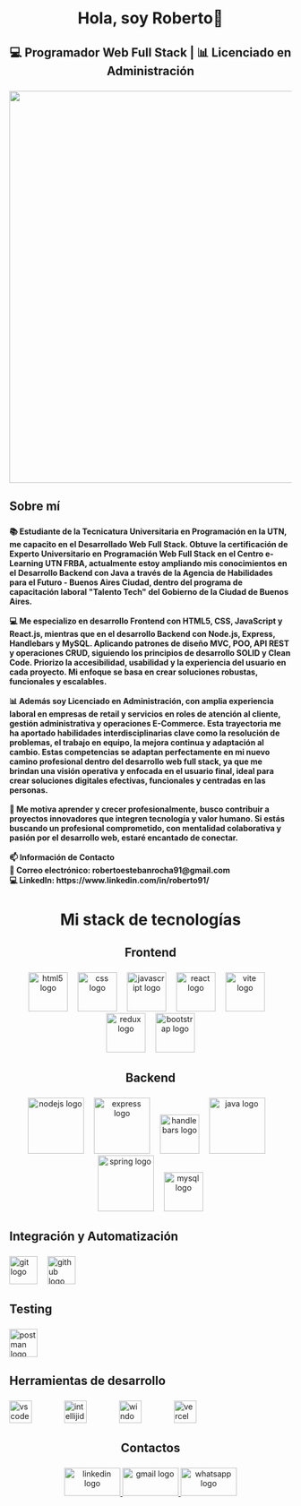 <h1 align="center">Hola, soy Roberto👋</h1>

###

<h2 align="center">💻 Programador Web Full Stack | 📊 Licenciado en Administración</h2>

###

<div align="center">
  <img height="700" src="https://media.giphy.com/media/Q9aBxHn9fTqKs/giphy.gif"  />
</div>

###

<h2 align="left">Sobre mí</h2>

###

<h4 align="left">📚 Estudiante de la Tecnicatura Universitaria en Programación en la UTN, me capacito en el Desarrollado Web Full Stack. Obtuve la certificación de Experto Universitario en Programación Web Full Stack en el Centro e-Learning UTN FRBA, actualmente estoy ampliando mis conocimientos en el Desarrollo Backend con Java a través de la Agencia de Habilidades para el Futuro - Buenos Aires Ciudad, dentro del programa de capacitación laboral "Talento Tech" del Gobierno de la Ciudad de Buenos Aires.<br><br>💻 Me especializo en desarrollo Frontend con HTML5, CSS, JavaScript y React.js, mientras que en el desarrollo Backend con Node.js, Express, Handlebars y MySQL. Aplicando patrones de diseño MVC, POO, API REST y operaciones CRUD, siguiendo los principios de desarrollo SOLID y Clean Code. Priorizo la accesibilidad, usabilidad y la experiencia del usuario en cada proyecto. Mi enfoque se basa en crear soluciones robustas, funcionales y escalables.<br><br>📊 Además soy Licenciado en Administración, con amplia experiencia laboral en empresas de retail y servicios en roles de atención al cliente, gestión administrativa y operaciones E-Commerce. Esta trayectoria me ha aportado habilidades interdisciplinarias clave como la resolución de problemas, el trabajo en equipo, la mejora continua y adaptación al cambio. Estas competencias se adaptan perfectamente en mi nuevo camino profesional dentro del desarrollo web full stack, ya que me brindan una visión operativa y enfocada en el usuario final, ideal para crear soluciones digitales efectivas, funcionales y centradas en las personas.<br><br>🚀 Me motiva aprender y crecer profesionalmente, busco contribuir a proyectos innovadores que integren tecnología y valor humano. Si estás buscando un profesional comprometido, con mentalidad colaborativa y pasión por el desarrollo web, estaré encantado de conectar.<br><br>📫 Información de Contacto <br>📧 Correo electrónico: robertoestebanrocha91@gmail.com <br>💻 LinkedIn: https://www.linkedin.com/in/roberto91/</h4>

###

<h1 align="center">Mi stack de tecnologías</h1>

###

<h2 align="center">Frontend</h2>

###

<div align="center">
  <img src="https://cdn.jsdelivr.net/gh/devicons/devicon/icons/html5/html5-original.svg" height="70" alt="html5 logo"  />
  <img width="10" />
  <img src="https://cdn.jsdelivr.net/gh/devicons/devicon/icons/css3/css3-original.svg" height="70" alt="css logo"  />
  <img width="10" />
  <img src="https://cdn.jsdelivr.net/gh/devicons/devicon/icons/javascript/javascript-original.svg" height="70" alt="javascript logo"  />
  <img width="10" />
  <img src="https://cdn.jsdelivr.net/gh/devicons/devicon/icons/react/react-original.svg" height="70" alt="react logo"  />
  <img width="10" />
  <img src="https://skillicons.dev/icons?i=vite" height="70" alt="vite logo"  />
  <img width="10" />
  <img src="https://cdn.jsdelivr.net/gh/devicons/devicon/icons/redux/redux-original.svg" height="70" alt="redux logo"  />
  <img width="10" />
  <img src="https://cdn.jsdelivr.net/gh/devicons/devicon/icons/bootstrap/bootstrap-original.svg" height="70" alt="bootstrap logo"  />
</div>

###

<h2 align="center">Backend</h2>

###

<div align="center">
  <img src="https://skillicons.dev/icons?i=nodejs" height="100" alt="nodejs logo"  />
  <img width="10" />
  <img src="https://skillicons.dev/icons?i=express" height="100" alt="express logo"  />
  <img width="10" />
  <img src="https://cdn.simpleicons.org/handlebarsdotjs/000000" height="70" alt="handlebars logo"  />
  <img width="10" />
  <img src="https://skillicons.dev/icons?i=java" height="100" alt="java logo"  />
  <img width="10" />
  <img src="https://skillicons.dev/icons?i=spring" height="100" alt="spring logo"  />
  <img width="10" />
  <img src="https://cdn.simpleicons.org/mysql/4479A1" height="70" alt="mysql logo"  />
</div>

###

<h2 align="left">Integración y Automatización</h2>

###

<div align="left">
  <img src="https://img.shields.io/badge/Git-F05032?logo=git&logoColor=white&style=for-the-badge" height="50" alt="git logo"  />
  <img width="10" />
  <img src="https://img.shields.io/badge/GitHub-181717?logo=github&logoColor=white&style=for-the-badge" height="50" alt="github logo"  />
</div>

###

<h2 align="left">Testing</h2>

###

<div align="left">
  <img src="https://img.shields.io/badge/Postman-FF6C37?logo=postman&logoColor=black&style=for-the-badge" height="50" alt="postman logo"  />
</div>

###

<h2 align="left">Herramientas de desarrollo</h2>

###

<div align="left">
  <img src="https://img.shields.io/badge/Visual Studio Code-007ACC?logo=visualstudiocode&logoColor=white&style=for-the-badge" height="40" alt="vscode logo"  />
  <img width="50" />
  <img src="https://img.shields.io/badge/IntelliJ IDEA-000000?logo=intellijidea&logoColor=white&style=for-the-badge" height="40" alt="intellijidea logo"  />
  <img width="50" />
  <img src="https://img.shields.io/badge/Windows-0078D6?logo=windows&logoColor=white&style=for-the-badge" height="40" alt="windows8 logo"  />
  <img width="50" />
  <img src="https://img.shields.io/badge/Vercel-000000?logo=vercel&logoColor=white&style=for-the-badge" height="40" alt="vercel logo"  />
</div>

###

<h2 align="center">Contactos</h2>

###

<div align="center">
  <a href="https://www.linkedin.com/in/roberto91/" target="_blank">
    <img src="https://raw.githubusercontent.com/maurodesouza/profile-readme-generator/master/src/assets/icons/social/linkedin/default.svg" width="100" height="50" alt="linkedin logo"  />
  </a>
  <a href="https://accounts.google.com/login?hl=es" target="_blank">
    <img src="https://raw.githubusercontent.com/maurodesouza/profile-readme-generator/master/src/assets/icons/social/gmail/default.svg" width="100" height="50" alt="gmail logo"  />
  </a>
  <a href="https://wa.me/+5491136482123" target="_blank">
    <img src="https://raw.githubusercontent.com/maurodesouza/profile-readme-generator/master/src/assets/icons/social/whatsapp/default.svg" width="100" height="50" alt="whatsapp logo"  />
  </a>
</div>

###

<!--
<h1>Hola! Soy Roberto...<img src="https://raw.githubusercontent.com/iampavangandhi/iampavangandhi/master/gifs/Hi.gif" width="30px"> 🚀</h1>
<h2>Programador Web Full Stack Jr</h2>

### Sobre Mí 
- Actualmente estudiando la Tecnicatura Universitaria en Programación en la Universidad Tecnológica Nacional y realizando el curso de experto universitario en Programación Web Full Stack en el Centro e-Learning UTN FRBA.
- Mi stack de tecnologias es React - Node - Express - MySQL.
- Cuento con 1 año de experiencia practica como programador web full stack utilizando React.js en el Frontend, Node.js con express en el desarrollo de Backend, con MySQL en el desarrollo de Base de Datos, actualmente ampliando mi stack con Java.
- Interesado y apasionado por la tecnología, busco ofrecer soluciones digitales de alta calidad que mejoren la experiencia del usuario y aporten valor a las necesidades empresariales.
- Licenciado en Administración con 5 años de experiencia laboral trabajando en empresas de Retail y servicios (Coppel S.A., Jumbo Retail y COTO C.I.C.S.A.) como administrativo, auxiliar de E-Commerce, representante de servicios al cliente y cajero senior.

### ¿Que tecnologías uso?
<h3>Frontend</h3>

  ![HTML5](https://img.shields.io/badge/-HTML5-333333?style=flat&logo=HTML5)
  ![CSS](https://img.shields.io/badge/-CSS-333333?style=flat&logo=CSS3&logoColor=1572B6)
  ![JavaScript](https://img.shields.io/badge/-JavaScript-333333?style=flat&logo=javascript)
  ![React](https://img.shields.io/badge/-React-333333?style=flat&logo=react)
  ![Redux](https://img.shields.io/badge/-Redux-333333?style=flat&logo=redux)
  ![Next.js](https://img.shields.io/badge/-Next.js-333333?style=flat&logo=next.js)
<h3>Backend</h3>

  ![Node.js](https://img.shields.io/badge/-Node.js-333333?style=flat&logo=node.js)
  ![Express](https://img.shields.io/badge/-Express-333333?style=flat&logo=express)
  ![Sequelize](https://img.shields.io/badge/-Sequelize-333333?style=flat&logo=sequelize)
<h3>Base de Datos</h3>

  ![PostgreSQL](https://img.shields.io/badge/-PostgreSQL-333333?style=flat&logo=postgresql)
  ![MongoDB](https://img.shields.io/badge/-MongoDB-333333?style=flat&logo=MongoDB)

### Contactame
<a href="https://www.linkedin.com/in/roberto91/"><img alt="LinkedIn" src="https://img.shields.io/badge/LinkedIn-Roberto%20Rocha-blue?style=flat-square&logo=linkedin"></a>  
<a href="robertoestebanrocha91@gmail.com"><img alt="Email" src="https://img.shields.io/badge/Gmail-robertoestebanrocha91@gmail.com-blue?style=flat-square&logo=gmail"></a>  
-->
<!--
**ElRobertRocha91/ElRobertRocha91** is a ✨ _special_ ✨ repository because its `README.md` (this file) appears on your GitHub profile.

Here are some ideas to get you started:

- 🔭 I’m currently working on ...
- 🌱 I’m currently learning ...
- 👯 I’m looking to collaborate on ...
- 🤔 I’m looking for help with ...
- 💬 Ask me about ...
- 📫 How to reach me: ...
- 😄 Pronouns: ...
- ⚡ Fun fact: ...
-->
